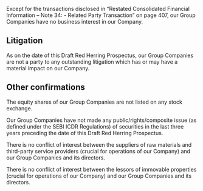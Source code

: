 Except for the transactions disclosed in “Restated Consolidated Financial Information – Note 34: - Related Party Transaction” on page 407, our Group Companies have no business interest in our Company.

## Litigation

As on the date of this Draft Red Herring Prospectus, our Group Companies are not a party to any outstanding litigation which has or may have a material impact on our Company.

## Other confirmations

The equity shares of our Group Companies are not listed on any stock exchange.

Our Group Companies have not made any public/rights/composite issue (as defined under the SEBI ICDR Regulations) of securities in the last three years preceding the date of this Draft Red Herring Prospectus.

There is no conflict of interest between the suppliers of raw materials and third-party service providers (crucial for operations of our Company) and our Group Companies and its directors.

There is no conflict of interest between the lessors of immovable properties (crucial for operations of our Company) and our Group Companies and its directors.